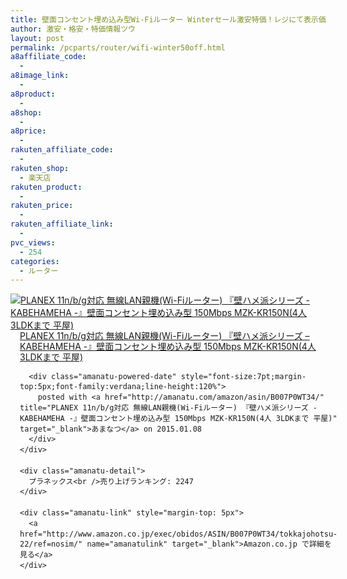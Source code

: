```yaml
---
title: 壁面コンセント埋め込み型Wi-Fiルーター Winterセール激安特価！レジにて表示価格より50%OFF！
author: 激安・格安・特価情報ツウ
layout: post
permalink: /pcparts/router/wifi-winter50off.html
a8affiliate_code:
  - 
a8image_link:
  - 
a8product:
  - 
a8shop:
  - 
a8price:
  - 
rakuten_affiliate_code:
  - 
rakuten_shop:
  - 楽天店
rakuten_product:
  - 
rakuten_price:
  - 
rakuten_affiliate_link:
  - 
pvc_views:
  - 254
categories:
  - ルーター
---
```

<div class="amanatu-box" style="margin-bottom:0px;">
  <div class="amanatu-image" style="float:left;">
    <a href="http://www.amazon.co.jp/exec/obidos/ASIN/B007P0WT34/tokkajohotsu-22/ref=nosim/" name="amanatulink" target="_blank"><img src="http://i1.wp.com/ecx.images-amazon.com/images/I/31qP2m6oaGL._SL160_.jpg?w=546" alt="PLANEX 11n/b/g対応 無線LAN親機(Wi-Fiルーター) 『壁ハメ派シリーズ - KABEHAMEHA -』壁面コンセント埋め込み型 150Mbps MZK-KR150N(4人 3LDKまで 平屋)" style="border: none;" data-recalc-dims="1" /></a>
  </div>
  
  <div class="amanatu-info" style="float:left;margin-left:15px;line-height:120%">
    <div class="amanatu-name" style="margin-bottom:10px;line-height:120%">
      <a href="http://www.amazon.co.jp/exec/obidos/ASIN/B007P0WT34/tokkajohotsu-22/ref=nosim/" name="amanatulink" target="_blank">PLANEX 11n/b/g対応 無線LAN親機(Wi-Fiルーター) 『壁ハメ派シリーズ &#8211; KABEHAMEHA -』壁面コンセント埋め込み型 150Mbps MZK-KR150N(4人 3LDKまで 平屋)</a> 
      
      <div class="amanatu-powered-date" style="font-size:7pt;margin-top:5px;font-family:verdana;line-height:120%">
        posted with <a href="http://amanatu.com/amazon/asin/B007P0WT34/" title="PLANEX 11n/b/g対応 無線LAN親機(Wi-Fiルーター) 『壁ハメ派シリーズ - KABEHAMEHA -』壁面コンセント埋め込み型 150Mbps MZK-KR150N(4人 3LDKまで 平屋)" target="_blank">あまなつ</a> on 2015.01.08
      </div>
    </div>
    
    <div class="amanatu-detail">
      プラネックス<br />売り上げランキング: 2247
    </div>
    
    <div class="amanatu-link" style="margin-top: 5px">
      <a href="http://www.amazon.co.jp/exec/obidos/ASIN/B007P0WT34/tokkajohotsu-22/ref=nosim/" name="amanatulink" target="_blank">Amazon.co.jp で詳細を見る</a>
    </div>
  </div>
  
  <div class="amanatu-footer" style="clear: left">
  </div>
</div>